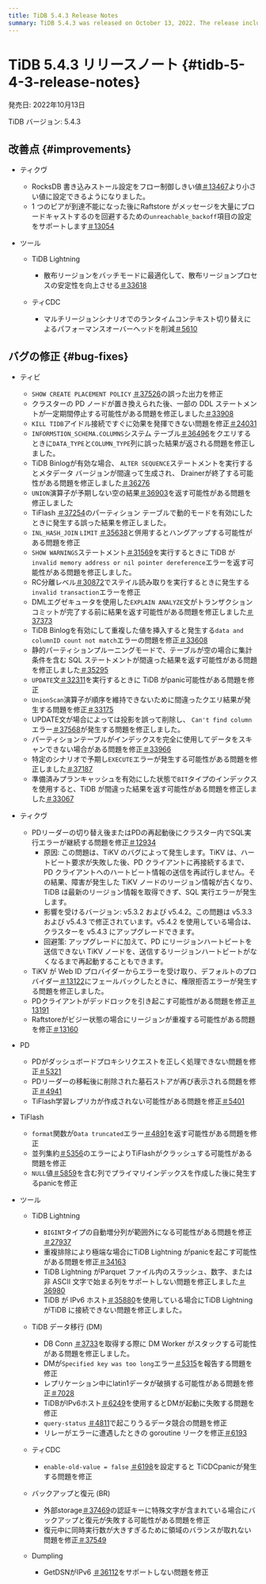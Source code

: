```yaml
---
title: TiDB 5.4.3 Release Notes
summary: TiDB 5.4.3 was released on October 13, 2022. The release includes various improvements and bug fixes for TiKV, Tools, TiCDC, TiFlash, PD, and other tools. Improvements include support for configuring RocksDB write stall settings, optimizing Scatter Region to batch mode, and reducing performance overhead in multi-Region scenarios. Bug fixes address issues such as incorrect output of `SHOW CREATE PLACEMENT POLICY`, DDL statements getting stuck after PD node replacement, and various issues causing incorrect results and errors in TiDB, TiKV, PD, TiFlash, and other tools. The release also provides workarounds and affected versions for specific issues.
---
```


# TiDB 5.4.3 リリースノート {#tidb-5-4-3-release-notes}

発売日: 2022年10月13日

TiDB バージョン: 5.4.3

## 改善点 {#improvements}

-   ティクヴ

    -   RocksDB 書き込みストール設定をフロー制御しきい値[＃13467](https://github.com/tikv/tikv/issues/13467)より小さい値に設定できるようになりました。
    -   1 つのピアが到達不能になった後にRaftstore がメッセージを大量にブロードキャストするのを回避するための`unreachable_backoff`項目の設定をサポートします[＃13054](https://github.com/tikv/tikv/issues/13054)

-   ツール

    -   TiDB Lightning

        -   散布リージョンをバッチモードに最適化して、散布リージョンプロセスの安定性を向上させる[＃33618](https://github.com/pingcap/tidb/issues/33618)

    -   ティCDC

        -   マルチリージョンシナリオでのランタイムコンテキスト切り替えによるパフォーマンスオーバーヘッドを削減[＃5610](https://github.com/pingcap/tiflow/issues/5610)

## バグの修正 {#bug-fixes}

-   ティビ

    -   `SHOW CREATE PLACEMENT POLICY` [＃37526](https://github.com/pingcap/tidb/issues/37526)の誤った出力を修正
    -   クラスターの PD ノードが置き換えられた後、一部の DDL ステートメントが一定期間停止する可能性がある問題を修正しました[＃33908](https://github.com/pingcap/tidb/issues/33908)
    -   `KILL TIDB`アイドル接続ですぐに効果を発揮できない問題を修正[＃24031](https://github.com/pingcap/tidb/issues/24031)
    -   `INFORMSTION_SCHEMA.COLUMNS`システム テーブル[＃36496](https://github.com/pingcap/tidb/issues/36496)をクエリするときに`DATA_TYPE`と`COLUMN_TYPE`列に誤った結果が返される問題を修正しました。
    -   TiDB Binlogが有効な場合、 `ALTER SEQUENCE`ステートメントを実行するとメタデータ バージョンが間違って生成され、 Drainerが終了する可能性がある問題を修正しました[＃36276](https://github.com/pingcap/tidb/issues/36276)
    -   `UNION`演算子が予期しない空の結果[＃36903](https://github.com/pingcap/tidb/issues/36903)を返す可能性がある問題を修正しました
    -   TiFlash [＃37254](https://github.com/pingcap/tidb/issues/37254)のパーティション テーブルで動的モードを有効にしたときに発生する誤った結果を修正しました。
    -   `INL_HASH_JOIN` `LIMIT` [＃35638](https://github.com/pingcap/tidb/issues/35638)と併用するとハングアップする可能性がある問題を修正
    -   `SHOW WARNINGS`ステートメント[＃31569](https://github.com/pingcap/tidb/issues/31569)を実行するときに TiDB が`invalid memory address or nil pointer dereference`エラーを返す可能性がある問題を修正しました。
    -   RC分離レベル[＃30872](https://github.com/pingcap/tidb/issues/30872)でステイル読み取りを実行するときに発生する`invalid transaction`エラーを修正
    -   DMLエグゼキュータを使用した`EXPLAIN ANALYZE`文がトランザクションコミットが完了する前に結果を返す可能性がある問題を修正しました[＃37373](https://github.com/pingcap/tidb/issues/37373)
    -   TiDB Binlogを有効にして重複した値を挿入すると発生する`data and columnID count not match`エラーの問題を修正[＃33608](https://github.com/pingcap/tidb/issues/33608)
    -   静的パーティションプルーニングモードで、テーブルが空の場合に集計条件を含む SQL ステートメントが間違った結果を返す可能性がある問題を修正しました[＃35295](https://github.com/pingcap/tidb/issues/35295)
    -   `UPDATE`文[＃32311](https://github.com/pingcap/tidb/issues/32311)を実行するときに TiDB がpanic可能性がある問題を修正
    -   `UnionScan`演算子が順序を維持できないために間違ったクエリ結果が発生する問題を修正[＃33175](https://github.com/pingcap/tidb/issues/33175)
    -   UPDATE文が場合によっては投影を誤って削除し、 `Can't find column`エラー[＃37568](https://github.com/pingcap/tidb/issues/37568)が発生する問題を修正しました。
    -   パーティションテーブルがインデックスを完全に使用してデータをスキャンできない場合がある問題を修正[＃33966](https://github.com/pingcap/tidb/issues/33966)
    -   特定のシナリオで予期し`EXECUTE`エラーが発生する可能性がある問題を修正しました[＃37187](https://github.com/pingcap/tidb/issues/37187)
    -   準備済みプランキャッシュを有効にした状態で`BIT`タイプのインデックスを使用すると、TiDB が間違った結果を返す可能性がある問題を修正しました[＃33067](https://github.com/pingcap/tidb/issues/33067)

-   ティクヴ

    -   PDリーダーの切り替え後またはPDの再起動後にクラスター内でSQL実行エラーが継続する問題を修正[＃12934](https://github.com/tikv/tikv/issues/12934)
        -   原因: この問題は、TiKV のバグによって発生します。TiKV は、ハートビート要求が失敗した後、PD クライアントに再接続するまで、PD クライアントへのハートビート情報の送信を再試行しません。その結果、障害が発生した TiKV ノードのリージョン情報が古くなり、TiDB は最新のリージョン情報を取得できず、SQL 実行エラーが発生します。
        -   影響を受けるバージョン: v5.3.2 および v5.4.2。この問題は v5.3.3 および v5.4.3 で修正されています。v5.4.2 を使用している場合は、クラスターを v5.4.3 にアップグレードできます。
        -   回避策: アップグレードに加えて、PD にリージョンハートビートを送信できない TiKV ノードを、送信するリージョンハートビートがなくなるまで再起動することもできます。
    -   TiKV が Web ID プロバイダーからエラーを受け取り、デフォルトのプロバイダー[＃13122](https://github.com/tikv/tikv/issues/13122)にフェールバックしたときに、権限拒否エラーが発生する問題を修正しました。
    -   PDクライアントがデッドロックを引き起こす可能性がある問題を修正[＃13191](https://github.com/tikv/tikv/issues/13191)
    -   Raftstoreがビジー状態の場合にリージョンが重複する可能性がある問題を修正[＃13160](https://github.com/tikv/tikv/issues/13160)

-   PD

    -   PDがダッシュボードプロキシリクエストを正しく処理できない問題を修正[＃5321](https://github.com/tikv/pd/issues/5321)
    -   PDリーダーの移転後に削除された墓石ストアが再び表示される問題を修正[＃4941](https://github.com/tikv/pd/issues/4941)
    -   TiFlash学習レプリカが作成されない可能性がある問題を修正[＃5401](https://github.com/tikv/pd/issues/5401)

-   TiFlash

    -   `format`関数が`Data truncated`エラー[＃4891](https://github.com/pingcap/tiflash/issues/4891)を返す可能性がある問題を修正
    -   並列集約[＃5356](https://github.com/pingcap/tiflash/issues/5356)のエラーによりTiFlashがクラッシュする可能性がある問題を修正
    -   `NULL`値[＃5859](https://github.com/pingcap/tiflash/issues/5859)を含む列でプライマリインデックスを作成した後に発生するpanicを修正

-   ツール

    -   TiDB Lightning

        -   `BIGINT`タイプの自動増分列が範囲外になる可能性がある問題を修正[＃27937](https://github.com/pingcap/tidb/issues/27937)
        -   重複排除により極端な場合にTiDB Lightning がpanicを起こす可能性がある問題を修正[＃34163](https://github.com/pingcap/tidb/issues/34163)
        -   TiDB Lightning がParquet ファイル内のスラッシュ、数字、または非 ASCII 文字で始まる列をサポートしない問題を修正しました[＃36980](https://github.com/pingcap/tidb/issues/36980)
        -   TiDB が IPv6 ホスト[＃35880](https://github.com/pingcap/tidb/issues/35880)を使用している場合にTiDB Lightning がTiDB に接続できない問題を修正しました。

    -   TiDB データ移行 (DM)

        -   DB Conn [＃3733](https://github.com/pingcap/tiflow/issues/3733)を取得する際に DM Worker がスタックする可能性がある問題を修正しました。
        -   DMが`Specified key was too long`エラー[＃5315](https://github.com/pingcap/tiflow/issues/5315)を報告する問題を修正
        -   レプリケーション中にlatin1データが破損する可能性がある問題を修正[＃7028](https://github.com/pingcap/tiflow/issues/7028)
        -   TiDBがIPv6ホスト[＃6249](https://github.com/pingcap/tiflow/issues/6249)を使用するとDMが起動に失敗する問題を修正
        -   `query-status` [＃4811](https://github.com/pingcap/tiflow/issues/4811)で起こりうるデータ競合の問題を修正
        -   リレーがエラーに遭遇したときの goroutine リークを修正[＃6193](https://github.com/pingcap/tiflow/issues/6193)

    -   ティCDC

        -   `enable-old-value = false` [＃6198](https://github.com/pingcap/tiflow/issues/6198)を設定すると TiCDCpanicが発生する問題を修正

    -   バックアップと復元 (BR)

        -   外部storage[＃37469](https://github.com/pingcap/tidb/issues/37469)の認証キーに特殊文字が含まれている場合にバックアップと復元が失敗する可能性がある問題を修正
        -   復元中に同時実行数が大きすぎるために領域のバランスが取れない問題を修正[＃37549](https://github.com/pingcap/tidb/issues/37549)

    -   Dumpling

        -   GetDSNがIPv6 [＃36112](https://github.com/pingcap/tidb/issues/36112)をサポートしない問題を修正
